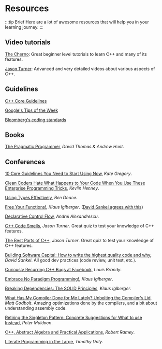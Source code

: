# Resources

:::tip Brief
Here are a lot of awesome resources that will help you in your learning journey.
:::

## Video tutorials

[The Cherno](https://youtu.be/2BP8NhxjrO0?list=PLlrATfBNZ98dudnM48yfGUldqGD0S4FFb): Great beginner level tutorials to learn C++ and many of its features.

[Jason Turner](https://youtu.be/UYEyHlynkPc): Advanced and very detailed videos about various aspects of C++.

## Guidelines

[C++ Core Guidelines](https://isocpp.github.io/CppCoreGuidelines/CppCoreGuidelines)

[Google's Tips of the Week](https://abseil.io/tips/)

[Bloomberg's coding standards](http://bloomberg.github.io/bde/knowledge_base/coding_standards.html)

## Books

[The Pragmatic Programmer](https://pragprog.com/titles/tpp20/the-pragmatic-programmer-20th-anniversary-edition/), *David Thomas & Andrew Hunt*.

## Conferences

[10 Core Guidelines You Need to Start Using Now](https://www.youtube.com/watch?v=XkDEzfpdcSg), *Kate Gregory*.

[Clean Coders Hate What Happens to Your Code When You Use These Enterprise Programming Tricks](https://youtu.be/FyCYva9DhsI), *Kevlin Henney*.

[Using Types Effectively](https://www.youtube.com/watch?v=ojZbFIQSdl8), *Ben Deane*.

[Free Your Functions!](https://www.youtube.com/watch?v=WLDT1lDOsb4), *Klaus Iglberger*. ([David Sankel agrees with this](https://youtu.be/ta3S8CRN2TM?t=2159))

[Declarative Control Flow](https://www.youtube.com/watch?v=WjTrfoiB0MQ), *Andrei Alexandrescu*.

[C++ Code Smells](https://www.youtube.com/watch?v=f_tLQl0wLUM), *Jason Turner*. Great quiz to test your knowledge of C++ features.

[The Best Parts of C++](https://www.youtube.com/watch?v=iz5Qx18H6lg), *Jason Turner*. Great quiz to test your knowledge of C++ features.

[Building Software Capital: How to write the highest quality code and why](https://www.youtube.com/watch?v=ta3S8CRN2TM), *David Sankel*. All good dev practices (code review, unit test, etc.).

[Curiously Recurring C++ Bugs at Facebook](https://www.youtube.com/watch?v=lkgszkPnV8g), *Louis Brandy*.

[Embrace No Paradigm Programming!](https://www.youtube.com/watch?v=fwXaRH5ffJM), *Klaus Iglberger*.

[Breaking Dependencies: The SOLID Principles](https://www.youtube.com/watch?v=Ntraj80qN2k), *Klaus Iglberger*.

[What Has My Compiler Done for Me Lately? Unbolting the Compiler's Lid](https://www.youtube.com/watch?v=bSkpMdDe4g4), *Matt Godbolt*. Amazing optimizations done by the compilers, and a bit about understanding assembly code.

[Retiring the Singleton Pattern: Concrete Suggestions for What to use Instead](https://www.youtube.com/watch?v=K5c7uvWe_hw), *Peter Muldoon*.

[C++, Abstract Algebra and Practical Applications](https://youtu.be/632a-DMM5J0), *Robert Ramey*.

[Literate Programming in the Large](https://www.youtube.com/watch?v=Av0PQDVTP4A), *Timothy Daly*.